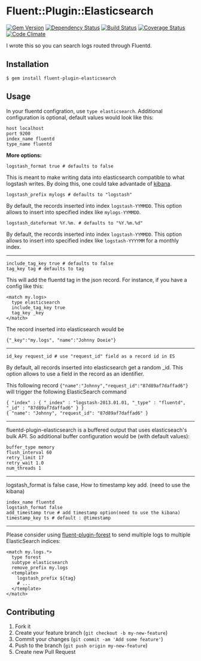# Fluent::Plugin::Elasticsearch

[![Gem Version](https://badge.fury.io/rb/fluent-plugin-elasticsearch.png)](http://badge.fury.io/rb/fluent-plugin-elasticsearch)
[![Dependency Status](https://gemnasium.com/uken/guard-sidekiq.png)](https://gemnasium.com/uken/fluent-plugin-elasticsearch)
[![Build Status](https://travis-ci.org/uken/fluent-plugin-elasticsearch.png?branch=master)](https://travis-ci.org/uken/fluent-plugin-elasticsearch)
[![Coverage Status](https://coveralls.io/repos/uken/fluent-plugin-elasticsearch/badge.png)](https://coveralls.io/r/uken/fluent-plugin-elasticsearch)
[![Code Climate](https://codeclimate.com/github/uken/fluent-plugin-elasticsearch.png)](https://codeclimate.com/github/uken/fluent-plugin-elasticsearch)

I wrote this so you can search logs routed through Fluentd.

## Installation

    $ gem install fluent-plugin-elasticsearch

## Usage

In your fluentd configration, use `type elasticsearch`. Additional configuration is optional, default values would look like this:

```
host localhost
port 9200
index_name fluentd
type_name fluentd
```


**More options:**

```
logstash_format true # defaults to false
```

This is meant to make writing data into elasticsearch compatible to what logstash writes. By doing this, one could take advantade of [kibana](http://kibana.org/).

```
logstash_prefix mylogs # defaults to "logstash"
```

By default, the records inserted into index `logstash-YYMMDD`. This option allows to insert into specified index like `mylogs-YYMMDD`.

```
logstash_dateformat %Y.%m. # defaults to "%Y.%m.%d"
```

By default, the records inserted into index `logstash-YYMMDD`. This option allows to insert into specified index like `logstash-YYYYMM` for a monthly index.

---

```
include_tag_key true # defaults to false
tag_key tag # defaults to tag
```

This will add the fluentd tag in the json record. For instance, if you have a config like this:

```
<match my.logs>
  type elasticsearch
  include_tag_key true
  tag_key _key
</match>
```

The record inserted into elasticsearch would be

```
{"_key":"my.logs", "name":"Johnny Doeie"}
```

---

```
id_key request_id # use "request_id" field as a record id in ES
```

By default, all records inserted into elasticsearch get a random _id. This option allows to use a field in the record as an identifier.

This following record `{"name":"Johnny","request_id":"87d89af7daffad6"}` will trigger the following ElasticSearch command

```
{ "index" : { "_index" : "logstash-2013.01.01, "_type" : "fluentd", "_id" : "87d89af7daffad6" } }
{ "name": "Johnny", "request_id": "87d89af7daffad6" }
```

---

fluentd-plugin-elasticsearch is a buffered output that uses elasticseach's bulk API. So additional buffer configuration would be (with default values):

```
buffer_type memory
flush_interval 60
retry_limit 17
retry_wait 1.0
num_threads 1
```

---

logstash_format is false case, How to timestamp key add. (need to use the kibana)

```
index_name fluentd
logstash_format false
add_timestamp true # add timestamp option(need to use the kibana)
timestamp_key ts # default : @timestamp
```


---

Please consider using [fluent-plugin-forest](https://github.com/tagomoris/fluent-plugin-forest) to send multiple logs to multiple ElasticSearch indices:

```
<match my.logs.*>
  type forest
  subtype elasticsearch
  remove_prefix my.logs
  <template>
    logstash_prefix ${tag}
    # ...
  </template>
</match>
```

## Contributing

1. Fork it
2. Create your feature branch (`git checkout -b my-new-feature`)
3. Commit your changes (`git commit -am 'Add some feature'`)
4. Push to the branch (`git push origin my-new-feature`)
5. Create new Pull Request
